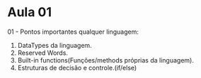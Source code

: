 # Aula 01

01 - Pontos importantes qualquer linguagem:
1. DataTypes da linguagem.
2. Reserved Words.
3. Built-in functions(Funções/methods próprias da linguagem).
4. Estruturas de decisão e controle.(if/else)